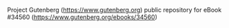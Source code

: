 Project Gutenberg (https://www.gutenberg.org) public repository for eBook #34560 (https://www.gutenberg.org/ebooks/34560)
